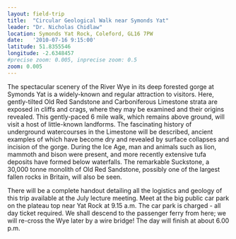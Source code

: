```yaml
---
layout: field-trip
title:  "Circular Geological Walk near Symonds Yat"
leader: "Dr. Nicholas Chidlaw"
location: Symonds Yat Rock, Coleford, GL16 7PW
date:   '2010-07-16 9:15:00'
latitude: 51.8355546
longitude: -2.6348457
#precise zoom: 0.005, inprecise zoom: 0.5
zoom: 0.005
---
```

The spectacular scenery of the River Wye in its deep forested gorge at Symonds Yat is a widely-known and regular attraction to visitors. Here, gently-tilted Old Red Sandstone and Carboniferous Limestone strata are exposed in cliffs and crags, where they may be examined and their origins revealed. This gently-paced 6 mile walk, which remains above ground, will visit a host of little-known landforms. The fascinating history of underground watercourses in the Limestone will be described, ancient examples of which have become dry and revealed by surface collapses and incision of the gorge. During the Ice Age, man and animals such as lion, mammoth and bison were present, and more recently extensive tufa deposits have formed below waterfalls. The remarkable Suckstone, a 30,000 tonne monolith of Old Red Sandstone, possibly one of the largest fallen rocks in Britain, will also be seen.

There will be a complete handout detailing all the logistics and geology of this trip available at the July lecture meeting.
Meet at the big public car park on the plateau top near Yat Rock at 9.15 a.m. The car park is charged - all day ticket required. We shall descend to the passenger ferry from here; we will re-cross the Wye later by a wire bridge! The day will finish at about 6.00 p.m.